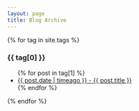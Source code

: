```yaml
---
layout: page
title: Blog Archive
---
```


{% for tag in site.tags %}
  <h3>{{ tag[0] }}</h3>
  <ul>
    {% for post in tag[1] %}
      <li><a href="{{ post.url }}">{{ post.date | timeago }} - {{ post.title }}</a></li>
    {% endfor %}
  </ul>
{% endfor %}
